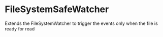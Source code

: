 FileSystemSafeWatcher
=====================

Extends the FileSystemWatcher to trigger the events only when the file is ready for read
